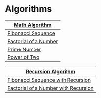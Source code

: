 # Algorithms

| [Math Algorithm](./01-Math/Readme.md)|
|----------|
| [Fibonacci Sequence](./01-Math/FibonacciSequence.js) |
| [Factorial of a Number](./01-Math/FactorialNumber.js) |
| [Prime Number](./01-Math/isPrimeNumber.js) |
| [Power of Two](./01-Math/isPowerOfTwo.js) |

| [Recursion Algorithm](./02-Recursive/Readme.md)|
|----------|
| [Fibonacci Sequence with Recursion](./02-Recursive/01-RecursiveFibonacci.js) |
| [Factorial of a Number with Recursion]() |
